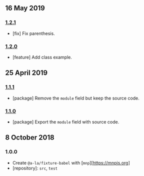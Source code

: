 ## 16 May 2019

### [1.2.1](https://github.com/a-la/fixture-babel/compare/v1.2.0...v1.2.1)

- [fix] Fix parenthesis.

### [1.2.0](https://github.com/a-la/fixture-babel/compare/v1.1.1...v1.2.0)

- [feature] Add class example.

## 25 April 2019

### [1.1.1](https://github.com/a-la/fixture-babel/compare/v1.1.0...v1.1.1)

- [package] Remove the `module` field but keep the source code.

### [1.1.0](https://github.com/a-la/fixture-babel/compare/v1.0.0...v1.1.0)

- [package] Export the `module` field with source code.

## 8 October 2018

### 1.0.0

- Create `@a-la/fixture-babel` with [`mnp`][https://mnpjs.org]
- [repository]: `src`, `test`
